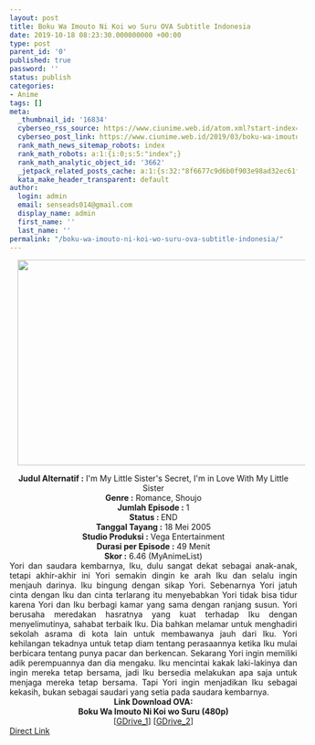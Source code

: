 ```yaml
---
layout: post
title: Boku Wa Imouto Ni Koi wo Suru OVA Subtitle Indonesia
date: 2019-10-18 08:23:30.000000000 +00:00
type: post
parent_id: '0'
published: true
password: ''
status: publish
categories:
- Anime
tags: []
meta:
  _thumbnail_id: '16834'
  cyberseo_rss_source: https://www.ciunime.web.id/atom.xml?start-index=2551&max-results=150
  cyberseo_post_link: https://www.ciunime.web.id/2019/03/boku-wa-imouto-ni-koi-wo-suru-ova.html
  rank_math_news_sitemap_robots: index
  rank_math_robots: a:1:{i:0;s:5:"index";}
  rank_math_analytic_object_id: '3662'
  _jetpack_related_posts_cache: a:1:{s:32:"8f6677c9d6b0f903e98ad32ec61f8deb";a:2:{s:7:"expires";i:1663391509;s:7:"payload";a:0:{}}}
  kata_make_header_transparent: default
author:
  login: admin
  email: senseads014@gmail.com
  display_name: admin
  first_name: ''
  last_name: ''
permalink: "/boku-wa-imouto-ni-koi-wo-suru-ova-subtitle-indonesia/"
---
```

<div class="separator" style="clear: both; text-align: center;"><a href="https://1.bp.blogspot.com/-EpeYJkefpUk/XJ-EPbAhpHI/AAAAAAAAK5A/TjrO80_7CTkeao6Xlz4Nes99crx1Gn9ewCLcBGAs/s1600/Boku%2Bwa%2BImouto%2Bni%2BKoi%2Bwo%2BSuru.jpg" imageanchor="1" style="margin-left: 1em; margin-right: 1em;"><img border="0" data-original-height="720" data-original-width="1280" height="360" src="{{ site.baseurl }}/assets/2019/10/Boku%2Bwa%2BImouto%2Bni%2BKoi%2Bwo%2BSuru.jpg" width="640" /></a></div>
<p>
<div style="text-align: center;"><b>Judul</b><b><b> Alternatif</b> :</b> I'm My Little Sister's Secret, I'm in Love With My Little Sister</div>
<div style="text-align: center;"><b><b>Genre :</b></b> Romance, Shoujo</div>
<div style="text-align: center;"><b>Jumlah Episode :</b> 1<br /><b>Status :&nbsp;</b>END<br /><b>Tanggal Tayang :</b> 18 Mei 2005<br /><b>Studio Produksi :</b> Vega Entertainment<br /><b>Durasi per Episode :</b> 49 Menit</div>
<div style="text-align: center;"><b>Skor :</b> 6.46 (MyAnimeList)</div>
<div style="text-align: center;"></div>
<div style="text-align: justify;">Yori dan saudara kembarnya, Iku, dulu sangat dekat sebagai anak-anak, tetapi akhir-akhir ini Yori semakin dingin ke arah Iku dan selalu ingin menjauh darinya. Iku bingung dengan sikap Yori. Sebenarnya Yori jatuh cinta dengan Iku dan cinta terlarang itu menyebabkan Yori tidak bisa tidur karena Yori dan Iku berbagi kamar yang sama dengan ranjang susun. Yori berusaha meredakan hasratnya yang kuat terhadap Iku dengan menyelimutinya, sahabat terbaik Iku. Dia bahkan melamar untuk menghadiri sekolah asrama di kota lain untuk membawanya jauh dari Iku. Yori kehilangan tekadnya untuk tetap diam tentang perasaannya ketika Iku mulai berbicara tentang punya pacar dan berkencan. Sekarang Yori ingin memiliki adik perempuannya dan dia mengaku. Iku mencintai kakak laki-lakinya dan ingin mereka tetap bersama, jadi Iku bersedia melakukan apa saja untuk menjaga mereka tetap bersama. Tapi Yori ingin menjadikan Iku sebagai kekasih, bukan sebagai saudari yang setia pada saudara kembarnya.</div>
<div style="text-align: justify;"></div>
<div style="text-align: justify;"></div>
<div style="text-align: center;"><b>Link Download OVA:</b></div>
<div style="text-align: center;"><b>Boku Wa Imouto Ni Koi wo Suru (480p)</b></div>
<div style="text-align: center;">[<a href="https://drive.google.com/uc?id=1Uhy2S-Eua8VwE8dhMWuvA3LIcmw5W4aI" target="_blank" rel="noopener">GDrive_1</a>] [<a href="https://drive.google.com/uc?id=1_bsAZ2SeDrtnjDnvLctEzILpEY23Z1lH" target="_blank" rel="noopener">GDrive_2</a>]</div>
<link rel="stylesheet" href="https://cdnjs.cloudflare.com/ajax/libs/font-awesome/4.7.0/css/font-awesome.min.css" />
<div class="divbtn"> <a href="https://handymansurrender.com/fihup8buzv?key=94550f7ce39444073321dde3b8782f97" class="btn"><i class="fa fa-download"></i> Direct Link</a> </div>

